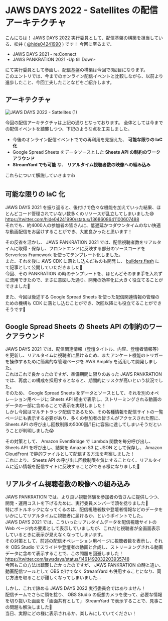 # JAWS DAYS 2022 - Satellites の配信アーキテクチャ
こんにちは！
JAWS DAYS 2022 実行委員として、配信基盤の構築を担当している、松井 ( [@hide04241990](https://twitter.com/hide04241990) ) です！
今回に至るまで、

- JAWS DAYS 2021 - re:Connect
- JAWS PANKRATION 2021 -Up till Down-

にて実行委員として参画し、配信基盤の構築は今回で3回目になります。  
このエントリでは、今までのオンライン配信イベントと比較しながら、以前より進歩したこと、今回工夫したことなどをご紹介します。

## アーキテクチャ

![JAWS DAYS 2022 - Sattelites (1)](https://user-images.githubusercontent.com/38583473/193765509-de70b4df-e500-49d9-ada9-22605112787f.png)

今回の配信アーキテクチャは上記の通りとなっております。
全体としては今までの配信イベントを踏襲しつつ、下記のような点を工夫しました。

- 今後のオンライン配信イベントででの再利用を見据えた、 **可能な限りの IaC 化**
- Google Spread Sheets をデータソースとした **Sheets API の制約のワークアラウンド**
- **StreamYard でも可能** な、 **リアルタイム視聴者数の映像への組み込み**

これらについて解説していきます👍

## 可能な限りの IaC 化
JAWS DAYS 2021 を振り返ると、後付けで色々な機能を加えていった結果、ほとんどコード管理されていない数多くのリソースが乱立してしまいました😅  
https://twitter.com/hide04241990/status/1368608641100607488  
それでも、約4000人の参加者の皆さんに、低遅延かつダウンタイムのない快適な動画配信をお届けすることができ、大変良かったと思います！  
  
その反省を活かし、 JAWS PANKRATION 2021 では、配信視聴者数をリアルタイムに取得・保存し、フロントエンドに反映する部分のソースコードを Serverless Framework を使ってテンプレート化しました。  
また、それを後に AWS CDK に落とし込んだものも開発し、 [builders.flash](https://aws.amazon.com/jp/builders-flash/202202/ivs-display-viewer-command/) にて記事として公開していただきました🎉  
今回、その PANKRATION の時のテンプレートを、ほとんどそのまま手を入れずに流用できたので、まさに意図した通り、開発の効率化に大きく役立てることができました🎉  
  
また、今回は後述する Google Spread Sheets を使った配信関連情報の管理のための機構も CDK に落とし込むことができ、次回以降にも役立てることができそうです💪

## Google Spread Sheets の Sheets API の制約のワークアラウンド
JAWS DAYS 2021 では、配信関連情報（登壇タイトル、内容、登壇者情報等）を更新し、リアルタイムに視聴者に届けるため、またアンケート機能のトリガーを操作するために簡易的な管理ページを AWS Amplify を活用して開発しました。  
これはこれで良かったのですが、準備期間に限りのあった JAWS PANKRATION では、再度この構成を採用するとなると、期間的にリスクが高いという状況でした。  
そのため、 Google Spread Sheets をデータとソースとして、それを別のオペレーション用ページに Sheets API 経由で表示し、ストリーミングされる動画のデータの一部に含めることで表示を実現しました！  
しかし今回はマルチトラック配信であるため、その各種情報を配信サイトの一覧ページにも表示する必要があり、多くの参加者の皆さんがアクセスされた際に、 Sheets API の呼び出し回数制限の5000回/1日に容易に達してしまいそうだということが判明しました😱  
  
その対策として、 Amazon EventBridge で Lambda 関数を毎分呼び出し、 Sheets API を呼び出し、結果を Amazon S3 に JSON として保存し、 Amazon CloudFront で静的ファイルとして配信する方法を考案しました！  
これにより、 Sheets API の呼び出し回数制限を気にすることなく、リアルタイムに近い情報を配信サイトに反映することができる様になりました🎉

## リアルタイム視聴者数の映像への組み込み
JAWS PANKRATION では、より良い視聴体験を参加者の皆さんに提供しつつ、開発・運用コストを下げるために、実行委員メンバーで頭を捻りました🧠  
特にボトルネックになってくるのは、配信視聴者数や登壇者情報などのデータをいかにしてリアルタイムに視聴者に届けるか、というポイントでした。  
JAWS DAYS 2021 では、こういったリアルタイムデータを配信視聴サイトの Web ページ内の要素として表示していましたが、これだと視聴者が全画面表示しているときに表示が見えなくなってしまいます。  
その対策として、前述の配信オペレーション用ページに視聴者数を表示し、それを OBS Studio でスライドや登壇者の動画と合成し、ストリーミングされる動画データに含めて表示することで、この問題を回避しました！  
https://twitter.com/jawsdays/status/1461492032203935748  
今回もこの方法は踏襲したかったのですが、 JAWS PANKRATION の時と違い、動画配信ツールとして OBS だけでなく StreamYard も併用することになり、同じ方法を取ることが難しくなってしまいました...  
  
しかし、これで諦める JAWS DAYS 2022 実行委員会ではありません！  
配信チームでさらに頭を捻り、 OBS Studio の仮想カメラを使って、必要な情報を切り抜いた画面を「画面共有として」 StreamYard で表示することで、見事この問題も解決しました🎉  
当日、実際にどの様に表示されるか、楽しみにしていてください！


